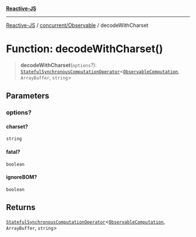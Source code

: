[**Reactive-JS**](../../../README.md)

***

[Reactive-JS](../../../README.md) / [concurrent/Observable](../README.md) / decodeWithCharset

# Function: decodeWithCharset()

> **decodeWithCharset**(`options`?): [`StatefulSynchronousComputationOperator`](../../../computations/type-aliases/StatefulSynchronousComputationOperator.md)\<[`ObservableComputation`](../interfaces/ObservableComputation.md), `ArrayBuffer`, `string`\>

## Parameters

### options?

#### charset?

`string`

#### fatal?

`boolean`

#### ignoreBOM?

`boolean`

## Returns

[`StatefulSynchronousComputationOperator`](../../../computations/type-aliases/StatefulSynchronousComputationOperator.md)\<[`ObservableComputation`](../interfaces/ObservableComputation.md), `ArrayBuffer`, `string`\>
